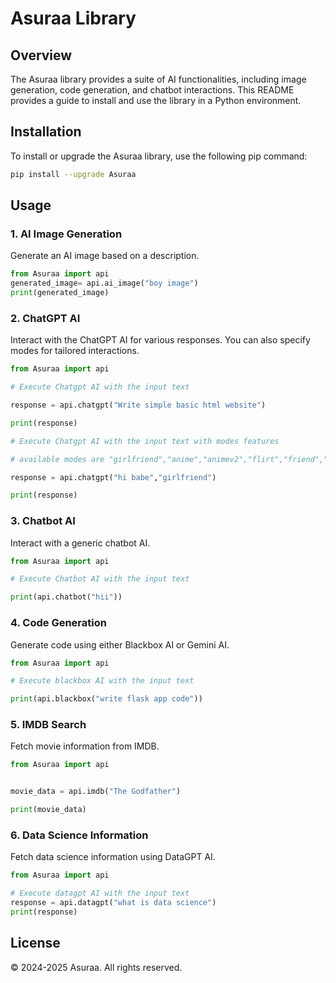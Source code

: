 
# Asuraa Library

## Overview

The Asuraa library provides a suite of AI functionalities, including image generation, code generation, and chatbot interactions. This README provides a guide to install and use the library in a Python environment.

## Installation

To install or upgrade the Asuraa library, use the following pip command:

```bash
pip install --upgrade Asuraa
```

## Usage

### 1. AI Image Generation

Generate an AI image based on a description.

```python
from Asuraa import api
generated_image= api.ai_image("boy image")
print(generated_image)
```

### 2. ChatGPT AI

Interact with the ChatGPT AI for various responses. You can also specify modes for tailored interactions.

```python
from Asuraa import api

# Execute Chatgpt AI with the input text

response = api.chatgpt("Write simple basic html website")

print(response)

# Execute Chatgpt AI with the input text with modes features

# available modes are "girlfriend","anime","animev2","flirt","friend","humans"

response = api.chatgpt("hi babe","girlfriend")

print(response)
```

### 3. Chatbot AI

Interact with a generic chatbot AI.

```python
from Asuraa import api

# Execute Chatbot AI with the input text

print(api.chatbot("hii"))
```

### 4. Code Generation

Generate code using either Blackbox AI or Gemini AI.

```python
from Asuraa import api

# Execute blackbox AI with the input text

print(api.blackbox("write flask app code"))
```

### 5. IMDB Search

Fetch movie information from IMDB.

```python
from Asuraa import api


movie_data = api.imdb("The Godfather")

print(movie_data)
```

### 6. Data Science Information

Fetch data science information using DataGPT AI.

```python
from Asuraa import api

# Execute datagpt AI with the input text
response = api.datagpt("what is data science")
print(response)
```

## License

© 2024-2025 Asuraa. All rights reserved.
